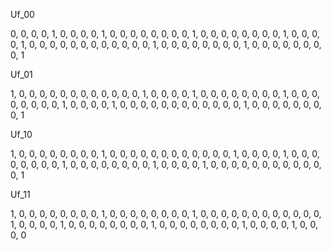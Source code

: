 Uf_00

0, 0, 0, 0, 1, 0, 0, 0,
0, 1, 0, 0, 0, 0, 0, 0,
0, 0, 1, 0, 0, 0, 0, 0,
0, 0, 0, 1, 0, 0, 0, 0,
1, 0, 0, 0, 0, 0, 0, 0,
0, 0, 0, 0, 0, 1, 0, 0,
0, 0, 0, 0, 0, 0, 1, 0,
0, 0, 0, 0, 0, 0, 0, 1

Uf_01

1, 0, 0, 0, 0, 0, 0, 0,
0, 0, 0, 0, 0, 1, 0, 0,
0, 0, 1, 0, 0, 0, 0, 0,
0, 0, 0, 1, 0, 0, 0, 0,
0, 0, 0, 0, 1, 0, 0, 0,
0, 1, 0, 0, 0, 0, 0, 0,
0, 0, 0, 0, 0, 0, 1, 0,
0, 0, 0, 0, 0, 0, 0, 1

Uf_10

1, 0, 0, 0, 0, 0, 0, 0,
0, 1, 0, 0, 0, 0, 0, 0,
0, 0, 0, 0, 0, 0, 1, 0,
0, 0, 0, 1, 0, 0, 0, 0,
0, 0, 0, 0, 1, 0, 0, 0,
0, 0, 0, 0, 0, 1, 0, 0,
0, 0, 1, 0, 0, 0, 0, 0,
0, 0, 0, 0, 0, 0, 0, 1

Uf_11

1, 0, 0, 0, 0, 0, 0, 0,
0, 1, 0, 0, 0, 0, 0, 0,
0, 0, 1, 0, 0, 0, 0, 0,
0, 0, 0, 0, 0, 0, 0, 1,
0, 0, 0, 0, 1, 0, 0, 0,
0, 0, 0, 0, 0, 1, 0, 0,
0, 0, 0, 0, 0, 0, 1, 0,
0, 0, 0, 1, 0, 0, 0, 0
